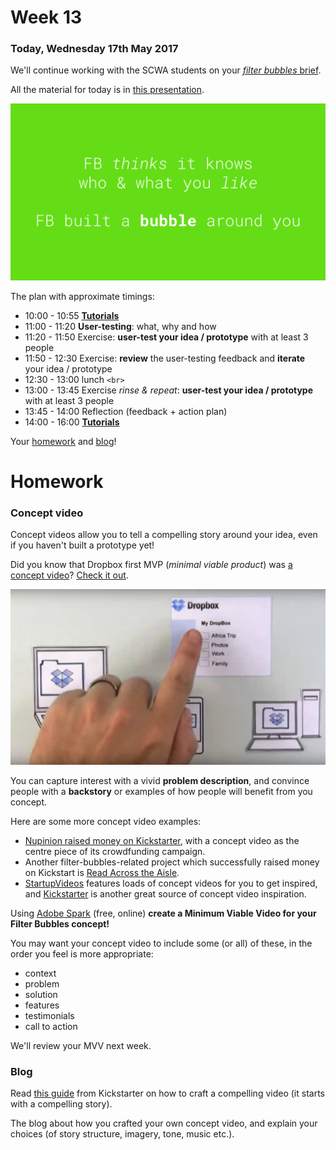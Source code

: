 # Week 13

### Today, Wednesday 17th May 2017

We'll continue working with the SCWA students on your [*filter bubbles* brief](../../projects/filter-bubbles).

All the material for today is in [this presentation](https://docs.google.com/presentation/d/1iIiXBQqVjyl_GTSB-cc6-6v0DtqJ5FdMqa0GxJo39f4/edit?usp=sharing).

[![](assets/pres.png)](https://docs.google.com/presentation/d/1iIiXBQqVjyl_GTSB-cc6-6v0DtqJ5FdMqa0GxJo39f4/edit?usp=sharing)

The plan with approximate timings:

* 10:00 - 10:55 [**Tutorials**](https://docs.google.com/document/d/1ArfHiJFohSsvcbQ5Qtq0r6h3GZmiquCLoG7tvGKb2RQ/edit#heading=h.bo009u261hi5)
* 11:00 - 11:20 **User-testing**: what, why and how 
* 11:20 - 11:50 Exercise: **user-test your idea / prototype** with at least 3 people
* 11:50 - 12:30 Exercise: **review** the user-testing feedback and **iterate** your idea / prototype 
* 12:30 - 13:00 lunch `<br>`
* 13:00 - 13:45 Exercise *rinse & repeat*: **user-test your idea / prototype** with at least 3 people
* 13:45 - 14:00 Reflection (feedback + action plan)
* 14:00 - 16:00 [**Tutorials**](https://docs.google.com/document/d/1ArfHiJFohSsvcbQ5Qtq0r6h3GZmiquCLoG7tvGKb2RQ/edit#heading=h.bo009u261hi5)

Your [homework](#homework) and [blog](#blog)!

# Homework

### Concept video

Concept videos allow you to tell a compelling story around your idea, even if you haven't built a prototype yet!

Did you know that Dropbox first MVP (*minimal viable product*) was [a concept video](https://techcrunch.com/2011/10/19/dropbox-minimal-viable-product/)? [Check it out](https://www.youtube.com/watch?v=w4eTR7tci6A).

[![](assets/dropbox.png)](https://www.youtube.com/watch?v=w4eTR7tci6A)

You can capture interest with a vivid **problem description**, and convince people with a **backstory** or examples of how people will benefit from you concept.

Here are some more concept video examples:
 
* [Nupinion raised money on Kickstarter](https://www.kickstarter.com/projects/benjamingibert/nupinion-the-smart-news-toolbox-for-digital-citize), with a concept video as the centre piece of its crowdfunding campaign. 
* Another filter-bubbles-related project which successfully raised money on Kickstart is [Read Across the Aisle](https://www.kickstarter.com/projects/72264020/read-across-the-aisle).
* [StartupVideos](http://startup-videos.com/) features loads of concept videos for you to get inspired, and [Kickstarter](https://www.kickstarter.com/) is another great source of concept video inspiration.

Using [Adobe Spark](https://spark.adobe.com) (free, online) **create a Minimum Viable Video for your Filter Bubbles concept!**

You may want your concept video to include some (or all) of these, in the order you feel is more appropriate:

- context
- problem
- solution
- features
- testimonials
- call to action

We'll review your MVV next week.

### Blog

Read [this guide](https://www.kickstarter.com/help/handbook/your_story) from Kickstarter on how to craft a compelling video (it starts with a compelling story). 

The blog about how you crafted your own concept video, and explain your choices (of story structure, imagery, tone, music etc.).